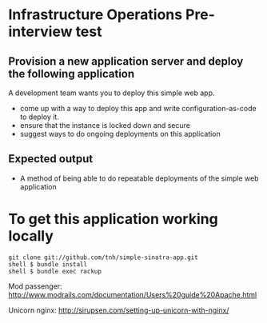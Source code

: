 Infrastructure Operations Pre-interview test
=============


Provision a new application server and deploy the following application
-------
A development team wants you to deploy this simple web app. 
- come up with a way to deploy this app and write configuration-as-code to deploy it.
- ensure that the instance is locked down and secure 
- suggest ways to do ongoing deployments on this application


Expected output
-------------
- A method of being able to do repeatable deployments of the simple web application


 


To get this application working locally
=============

    git clone git://github.com/tnh/simple-sinatra-app.git
    shell $ bundle install
    shell $ bundle exec rackup

Mod passenger:
http://www.modrails.com/documentation/Users%20guide%20Apache.html

Unicorn nginx:
http://sirupsen.com/setting-up-unicorn-with-nginx/

